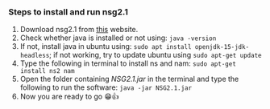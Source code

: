 ### Steps to install and run nsg2.1

1. Download nsg2.1 from [this](https://sites.google.com/site/pengjungwu/nsg) website.
2. Check whether java is installed or not using: ```java -version```
3. If not, install java in ubuntu using: ```sudo apt install openjdk-15-jdk-headless```; if not working, try to update ubuntu using ```sudo apt-get update```
4. Type the following in terminal to install ns and nam:
```sudo apt-get install ns2 nam```
5. Open the folder containing *NSG2.1.jar* in the terminal and type the following to run the software: ```java -jar NSG2.1.jar```
6. Now you are ready to go 😁👍
